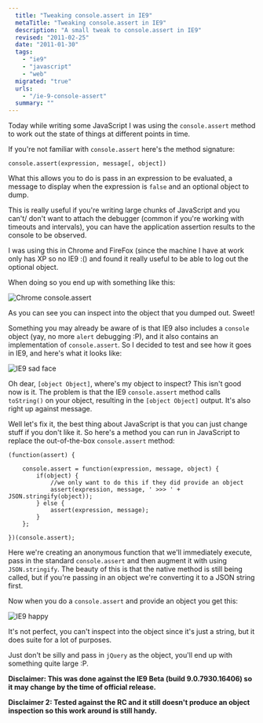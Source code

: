 ```yaml
---
  title: "Tweaking console.assert in IE9"
  metaTitle: "Tweaking console.assert in IE9"
  description: "A small tweak to console.assert in IE9"
  revised: "2011-02-25"
  date: "2011-01-30"
  tags: 
    - "ie9"
    - "javascript"
    - "web"
  migrated: "true"
  urls: 
    - "/ie-9-console-assert"
  summary: ""
---
```

Today while writing some JavaScript I was using the `console.assert` method to work out the state of things at different points in time.

If you're not familiar with `console.assert` here's the method signature:

    console.assert(expression, message[, object])

What this allows you to do is pass in an expression to be evaluated, a message to display when the expression is `false` and an optional object to dump.

This is really useful if you're writing large chunks of JavaScript and you can't/ don't want to attach the debugger (common if you're working with timeouts and intervals), you can have the application assertion results to the console to be observed.

I was using this in Chrome and FireFox (since the machine I have at work only has XP so no IE9 :() and found it really useful to be able to log out the optional object.

When doing so you end up with something like this:

![Chrome console.assert][1]

As you can see you can inspect into the object that you dumped out. Sweet!

Something you may already be aware of is that IE9 also includes a `console` object (yay, no more `alert` debugging :P), and it also contains an implementation of `console.assert`. So I decided to test and see how it goes in IE9, and here's what it looks like:

![IE9 sad face][2]

Oh dear, `[object Object]`, where's my object to inspect? This isn't good now is it. The problem is that the IE9 `console.assert` method calls `toString()` on your object, resulting in the `[object Object]` output. It's also right up against message.

Well let's fix it, the best thing about JavaScript is that you can just change stuff if you don't like it. So here's a method you can run in JavaScript to replace the out-of-the-box `console.assert` method:

	(function(assert) {

		console.assert = function(expression, message, object) {
			if(object) {
				//we only want to do this if they did provide an object
				assert(expression, message, ' >>> ' + JSON.stringify(object));
			} else {
				assert(expression, message);
			}
		};	

	})(console.assert);

Here we're creating an anonymous function that we'll immediately execute, pass in the standard `console.assert` and then augment it with using `JSON.stringify`. The beauty of this is that the native method is still being called, but if you're passing in an object we're converting it to a JSON string first.

Now when you do a `console.assert` and provide an object you get this:

![IE9 happy][3]

It's not perfect, you can't inspect into the object since it's just a string, but it does suite for a lot of purposes.

Just don't be silly and pass in `jQuery` as the object, you'll end up with something quite large :P.

**Disclaimer: This was done against the IE9 Beta (build 9.0.7930.16406) so it may change by the time of official release.**

**Disclaimer 2: Tested against the RC and it still doesn't produce an object inspection so this work around is still handy.**

  [1]: http://www.aaron-powell.com/get/javascript/ie9-console-assert/chrome-console.png
  [2]: http://www.aaron-powell.com/get/javascript/ie9-console-assert/ie9-bad.png
  [3]: http://www.aaron-powell.com/get/javascript/ie9-console-assert/ie9-good.png